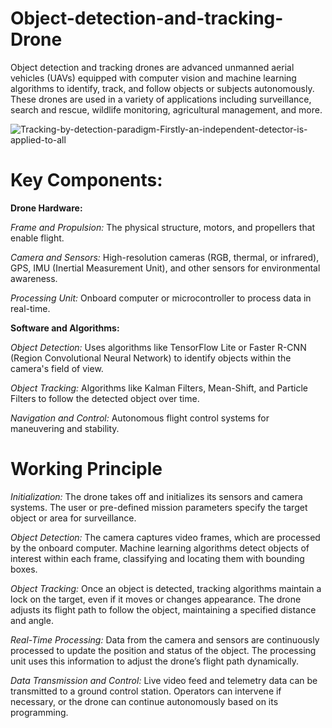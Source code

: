 # Object-detection-and-tracking-Drone
Object detection and tracking drones are advanced unmanned aerial vehicles (UAVs) equipped with computer vision and machine learning algorithms to identify, track, and follow objects or subjects autonomously. 
These drones are used in a variety of applications including surveillance, search and rescue, wildlife monitoring, agricultural management, and more.

![Tracking-by-detection-paradigm-Firstly-an-independent-detector-is-applied-to-all](https://github.com/monil667/Object-Detection-and-Tracking-Drone/assets/114842275/0c698e48-1f94-4e16-93cf-e90524c80c05)

# Key Components:

**Drone Hardware:**

*Frame and Propulsion:* The physical structure, motors, and propellers that enable flight.

*Camera and Sensors:* High-resolution cameras (RGB, thermal, or infrared), GPS, IMU (Inertial Measurement Unit), and other sensors for environmental awareness.

*Processing Unit:* Onboard computer or microcontroller to process data in real-time.

__Software and Algorithms:__

_Object Detection:_ Uses algorithms like TensorFlow Lite or Faster R-CNN (Region Convolutional Neural Network) to identify objects within the camera's field of view.

_Object Tracking:_ Algorithms like Kalman Filters, Mean-Shift, and Particle Filters to follow the detected object over time.

_Navigation and Control:_ Autonomous flight control systems for maneuvering and stability.

# Working Principle

*Initialization:*
The drone takes off and initializes its sensors and camera systems.
The user or pre-defined mission parameters specify the target object or area for surveillance.

*Object Detection:*
The camera captures video frames, which are processed by the onboard computer.
Machine learning algorithms detect objects of interest within each frame, classifying and locating them with bounding boxes.

*Object Tracking:*
Once an object is detected, tracking algorithms maintain a lock on the target, even if it moves or changes appearance.
The drone adjusts its flight path to follow the object, maintaining a specified distance and angle.

*Real-Time Processing:*
Data from the camera and sensors are continuously processed to update the position and status of the object.
The processing unit uses this information to adjust the drone’s flight path dynamically.

*Data Transmission and Control:*
Live video feed and telemetry data can be transmitted to a ground control station.
Operators can intervene if necessary, or the drone can continue autonomously based on its programming.
